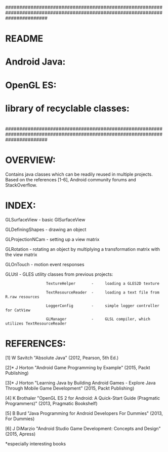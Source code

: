 ###############################################################################################################################
# README
# Android Java:
# OpenGL ES:
# library of recyclable classes:
#
###############################################################################################################################
#

# OVERVIEW:
Contains java classes which can be readily reused in multiple projects. Based on the references [1-6], Android community forums and StackOverflow.

# INDEX:
GLSurfaceView     -   basic GlSurfaceView

GLDefiningShapes  -   drawing an object

GLProjectionNCam  -   setting up a view matrix

GLRotation        -   rotating an object by multiplying a transformation matrix with the view matrix

GLOnTouch         -   motion event responses

GLUtil            -   GLES utility classes from previous projects:

                      TextureHelper       -     loading a GLES2D texture
                      
                      TextResourceReader  -     loading a text file from R.raw resources
                      
                      LoggerConfig        -     simple logger controller for CatView
                      
                      GLManager           -     GLSL compiler, which utilizes TextResourceReader
                      

# REFERENCES:
[1] W Savitch "Absolute Java" (2012, Pearson, 5th Ed.)

[2]* J Horton "Android Game Programming by Example" (2015, Packt Publishing)

[3]* J Horton "Learning Java by Building Android Games - Explore Java Through Mobile Game Development" (2015, Packt Publishing)

[4] K Brothaler "OpenGL ES 2 for Android: A Quick-Start Guide (Pragmatic Programmers)" (2013, Pragmatic Bookshelf)

[5] B Burd "Java Programming for Android Developers For Dummies" (2013, For Dummies)

[6] J DiMarzio "Android Studio Game Development: Concepts and Design" (2015, Apress)

*especially interesting books
